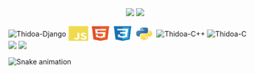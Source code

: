 <div align="center">
  <img height="200em" src="https://github-readme-stats.vercel.app/api?username=GuiEstevam&show_icons=true&theme=dracula&count_private=true&locale=pt-BR">
  <img height="200em" src="https://github-readme-stats.vercel.app/api/top-langs/?username=GuiEstevam&theme=dracula&locale=pt-BR">
 </div>
 
 <div style="display: inline_block"><br>
  <img align="center" alt="Thidoa-Django" height="70" width="80" src="https://cdn.jsdelivr.net/gh/devicons/devicon/icons/django/django-plain-wordmark.svg" />
  <img align="center" alt="Thidoa-Js" height="30" width="40" src="https://raw.githubusercontent.com/devicons/devicon/master/icons/javascript/javascript-plain.svg">
  <img align="center" alt="Thidoa-HTML" height="30" width="40" src="https://raw.githubusercontent.com/devicons/devicon/master/icons/html5/html5-original.svg">
  <img align="center" alt="Thidoa-CSS" height="30" width="40" src="https://raw.githubusercontent.com/devicons/devicon/master/icons/css3/css3-original.svg">
  <img align="center" alt="Thidoa-Python" height="30" width="40" src="https://raw.githubusercontent.com/devicons/devicon/master/icons/python/python-original.svg">
  <img align="center" alt="Thidoa-C++" height="30" width="40" src="https://cdn.jsdelivr.net/gh/devicons/devicon/icons/c/c-original.svg" />
  <img align="center" alt="Thidoa-C" height="30" width="40" src="https://cdn.jsdelivr.net/gh/devicons/devicon/icons/cplusplus/cplusplus-original.svg" />
</div>

<div> 
  <a href="https://instagram.com/thicdo" target="_blank"><img src="https://img.shields.io/badge/-Instagram-%23E4405F?style=for-the-badge&logo=instagram&logoColor=white" target="_blank"></a>
 	<a href="https://www.twitch.tv/th1doa" target="_blank"><img src="https://img.shields.io/badge/Twitch-9146FF?style=for-the-badge&logo=twitch&logoColor=white" target="_blank"></a>
 
  ![Snake animation](https://github.com/GuiEstevam/GuiEstevam/blob/output/github-contribution-grid-snake.svg)
 
</div>
